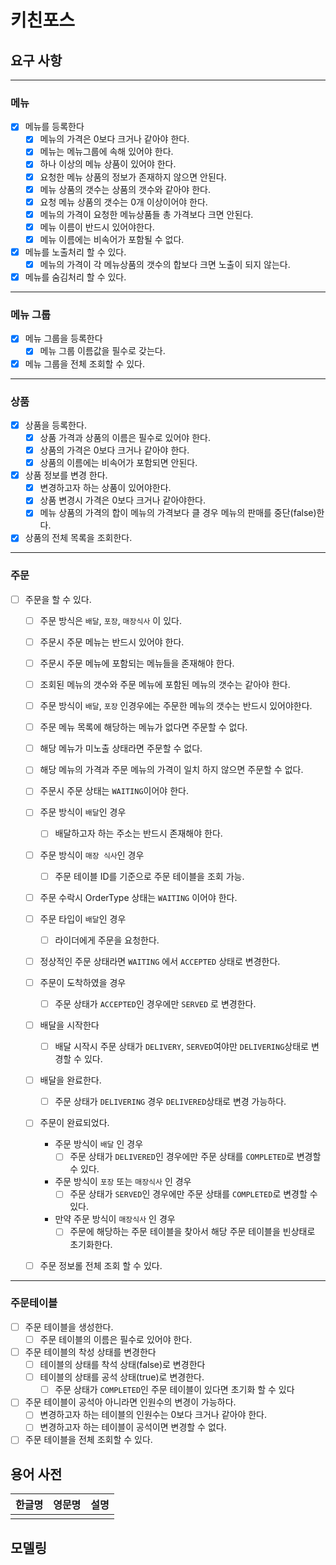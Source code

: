 # 키친포스

## 요구 사항

----

### 메뉴

- [X] 메뉴를 등록한다
    - [X] 메뉴의 가격은 0보다 크거나 같아야 한다.
    - [X] 메뉴는 메뉴그룹에 속해 있어야 한다.
    - [X] 하나 이상의 메뉴 상품이 있어야 한다.
    - [X] 요청한 메뉴 상품의 정보가 존재하지 않으면 안된다.
    - [X] 메뉴 상품의 갯수는 상품의 갯수와 같아야 한다.
    - [X] 요청 메뉴 상품의 갯수는 0개 이상이어야 한다.
    - [X] 메뉴의 가격이 요청한 메뉴상품들 총 가격보다 크면 안된다.
    - [X] 메뉴 이름이 반드시 있어야한다.
    - [X] 메뉴 이름에는 비속어가 포함될 수 없다.

- [X] 메뉴를 노출처리 할 수 있다.
    - [X] 메뉴의 가격이 각 메뉴상품의 갯수의 합보다 크면 노출이 되지 않는다.
- [X] 메뉴를 숨김처리 할 수 있다.

----

### 메뉴 그룹

- [X] 메뉴 그룹을 등록한다
    - [X] 메뉴 그룹 이름값을 필수로 갖는다.
- [X] 메뉴 그룹을 전체 조회할 수 있다.

----

### 상품

- [X] 상품을 등록한다.
    - [X] 상품 가격과 상품의 이름은 필수로 있어야 한다.
    - [X] 상품의 가격은 0보다 크거나 같아야 한다.
    - [X] 상품의 이름에는 비속어가 포함되면 안된다.

- [X] 상품 정보를 변경 한다.
    - [X] 변경하고자 하는 상품이 있어야한다.
    - [X] 상품 변경시 가격은 0보다 크거나 같아야한다.
    - [X] 메뉴 상품의 가격의 합이 메뉴의 가격보다 클 경우 메뉴의 판매를 중단(false)한다.

- [X] 상품의 전체 목록을 조회한다.

----

### 주문

- [ ] 주문을 할 수 있다.
    - [ ] 주문 방식은 `배달`, `포장`, `매장식사` 이 있다.
    - [ ] 주문시 주문 메뉴는 반드시 있어야 한다.
    - [ ] 주문시 주문 메뉴에 포함되는 메뉴들을 존재해야 한다.
    - [ ] 조회된 메뉴의 갯수와 주문 메뉴에 포함된 메뉴의 갯수는 같아야 한다.
    - [ ] 주문 방식이 `배달`, `포장` 인경우에는 주문한 메뉴의 갯수는 반드시 있어야한다.
    - [ ] 주문 메뉴 목록에 해당하는 메뉴가 없다면 주문할 수 없다.
    - [ ] 해당 메뉴가 미노출 상태라면 주문할 수 없다.
    - [ ] 해당 메뉴의 가격과 주문 메뉴의 가격이 일치 하지 않으면 주문할 수 없다.
    - [ ] 주문시 주문 상태는 `WAITING`이어야 한다.
    - [ ] 주문 방식이 `배달`인 경우
        - [ ] 배달하고자 하는 주소는 반드시 존재해야 한다.
    - [ ] 주문 방식이 `매장 식사`인 경우
        - [ ] 주문 테이블 ID를 기준으로 주문 테이블을 조회 가능.

    - [ ] 주문 수락시 OrderType 상태는 `WAITING` 이어야 한다.
    - [ ] 주문 타입이 `배달`인 경우
        - [ ] 라이더에게 주문을 요청한다.
    - [ ] 정상적인 주문 상태라면 `WAITING` 에서 `ACCEPTED` 상태로 변경한다.

    - [ ] 주문이 도착하였을 경우
        - [ ] 주문 상태가 `ACCEPTED`인 경우에만 `SERVED` 로 변경한다.

    - [ ] 배달을 시작한다
        - [ ] 배달 시작시 주문 상태가 `DELIVERY`, `SERVED`여야만 `DELIVERING`상태로 변경할 수 있다.

    - [ ] 배달을 완료한다.
        - [ ] 주문 상태가 `DELIVERING` 경우 `DELIVERED`상태로 변경 가능하다.

    - [ ] 주문이 완료되었다.
        - 주문 방식이 `배달` 인 경우
            - [ ] 주문 상태가 `DELIVERED`인 경우에만 주문 상태를 `COMPLETED`로 변경할 수 있다.
        - 주문 방식이 `포장` 또는 `매장식사` 인 경우
            - [ ] 주문 상태가 `SERVED`인 경우에만 주문 상태를 `COMPLETED`로 변경할 수 있다.
        - 만약 주문 방식이 `매장식사` 인 경우
            - [ ] 주문에 해당하는 주문 테이블을 찾아서 해당 주문 테이블을 빈상태로 초기화한다.
    - [ ] 주문 정보롤 전체 조회 할 수 있다.

----

### 주문테이블

- [ ] 주문 테이블을 생성한다.
    - [ ] 주문 테이블의 이름은 필수로 있어야 한다.

- [ ] 주문 테이블의 착성 상태를 변경한다
    - [ ] 테이블의 상태를 착석 상태(false)로 변경한다
    - [ ] 테이블의 상태를 공석 상태(true)로 변경한다.
        - [ ] 주문 상태가 `COMPLETED`인 주문 테이블이 있다면 초기화 할 수 있다

- [ ] 주문 테이블이 공석아 아니라면 인원수의 변경이 가능하다.
    - [ ] 변경하고자 하는 테이블의 인원수는 0보다 크거나 같아야 한다.
    - [ ] 변경하고자 하는 테이블이 공석이면 변경할 수 없다.

- [ ] 주문 테이블을 전체 조회할 수 있다.

## 용어 사전

| 한글명 | 영문명 | 설명 |
| --- | --- | --- |
|  |  |  |

## 모델링
